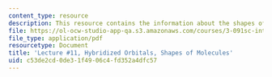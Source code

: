 ```yaml
---
content_type: resource
description: This resource contains the information about the shapes of molecules.
file: https://ol-ocw-studio-app-qa.s3.amazonaws.com/courses/3-091sc-introduction-to-solid-state-chemistry-fall-2010/c53de2cd0de31f4906c4fd352a4dfc57_MIT3_091SCF09_lec11.pdf
file_type: application/pdf
resourcetype: Document
title: 'Lecture #11, Hybridized Orbitals, Shapes of Molecules'
uid: c53de2cd-0de3-1f49-06c4-fd352a4dfc57
---
```

